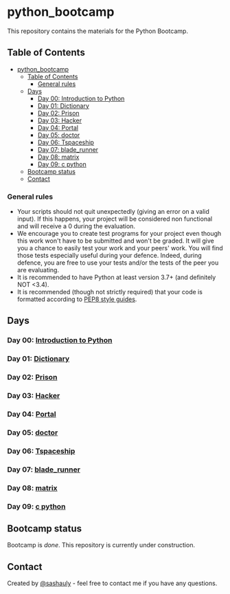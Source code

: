 # python_bootcamp

This repository contains the materials for the Python Bootcamp.

## Table of Contents

- [python\_bootcamp](#python_bootcamp)
  - [Table of Contents](#table-of-contents)
    - [General rules](#general-rules)
  - [Days](#days)
    - [Day 00: Introduction to Python](#day-00-introduction-to-python)
    - [Day 01: Dictionary](#day-01-dictionary)
    - [Day 02: Prison](#day-02-prison)
    - [Day 03: Hacker](#day-03-hacker)
    - [Day 04: Portal](#day-04-portal)
    - [Day 05: doctor](#day-05-doctor)
    - [Day 06: Tspaceship](#day-06-tspaceship)
    - [Day 07: blade\_runner](#day-07-blade_runner)
    - [Day 08: matrix](#day-08-matrix)
    - [Day 09: c python](#day-09-c-python)
  - [Bootcamp status](#bootcamp-status)
  - [Contact](#contact)

### General rules

- Your scripts should not quit unexpectedly (giving an error on a valid input). If this happens, your project will be considered non functional and will receive a 0 during the evaluation.
- We encourage you to create test programs for your project even though this work won't have to be submitted and won't be graded. It will give you a chance to easily test your work and your peers' work. You will find those tests especially useful during your defence. Indeed, during defence, you are free to use your tests and/or the tests of the peer you are evaluating.
- It is recommended to have Python at least version 3.7+ (and definitely NOT <3.4).
- It is recommended (though not strictly required) that your code is formatted according to [PEP8 style guides](https://peps.python.org/pep-0008/).

## Days

### Day 00: [Introduction to Python](./00_python_basics/README.md)

### Day 01: [Dictionary](./01_dictionary/README.md)

### Day 02: [Prison](./02_prison/README.md)

### Day 03: [Hacker](./03_hacker/README.md)

### Day 04: [Portal](./04_portal/README.md)

### Day 05: [doctor](./05_doctor/README.md)

### Day 06: [Tspaceship](./06_spaceship/README.md)

### Day 07: [blade_runner](./07_blade_runner/README.md)

### Day 08: [matrix](./08_matrix/README.md)

### Day 09: [c python](./09_cpython/README.md)

## Bootcamp status

Bootcamp is *done*.
This repository is currently under construction.

## Contact

Created by [@sashauly](https://github.com/sashauly) - feel free to contact me if you have any questions.
